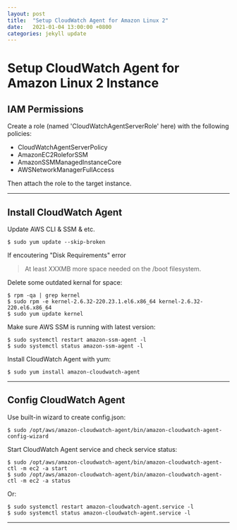 ```yaml
---
layout: post
title:  "Setup CloudWatch Agent for Amazon Linux 2"
date:   2021-01-04 13:00:00 +0800
categories: jekyll update
---
```


# Setup CloudWatch Agent for Amazon Linux 2 Instance

## IAM Permissions

Create a role (named 'CloudWatchAgentServerRole' here) with the following policies:

* CloudWatchAgentServerPolicy
* AmazonEC2RoleforSSM
* AmazonSSMManagedInstanceCore
* AWSNetworkManagerFullAccess

Then attach the role to the target instance.
***

## Install CloudWatch Agent

Update AWS CLI & SSM & etc.

    $ sudo yum update --skip-broken

If encoutering "Disk Requirements" error
> At least XXXMB more space needed on the /boot filesystem.

Delete some outdated kernal for space:

    $ rpm -qa | grep kernel
    $ sudo rpm -e kernel-2.6.32-220.23.1.el6.x86_64 kernel-2.6.32-220.el6.x86_64
    $ sudo yum update kernel

Make sure AWS SSM is running with latest version:

    $ sudo systemctl restart amazon-ssm-agent -l
    $ sudo systemctl status amazon-ssm-agent -l

Install CloudWatch Agent with yum:

    $ sudo yum install amazon-cloudwatch-agent
***

## Config CloudWatch Agent

Use built-in wizard to create config.json:

    $ sudo /opt/aws/amazon-cloudwatch-agent/bin/amazon-cloudwatch-agent-config-wizard

Start CloudWatch Agent service and check service status:

    $ sudo /opt/aws/amazon-cloudwatch-agent/bin/amazon-cloudwatch-agent-ctl -m ec2 -a start
    $ sudo /opt/aws/amazon-cloudwatch-agent/bin/amazon-cloudwatch-agent-ctl -m ec2 -a status

Or:

    $ sudo systemctl restart amazon-cloudwatch-agent.service -l
    $ sudo systemctl status amazon-cloudwatch-agent.service -l
***
